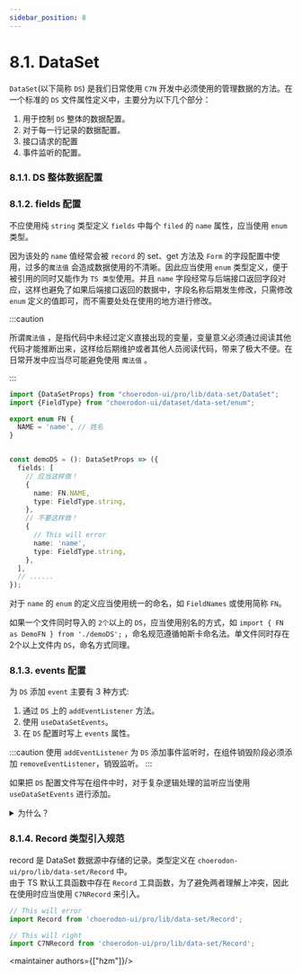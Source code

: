 ```yaml
---
sidebar_position: 8
---
```


# 8.1. DataSet

`DataSet`(以下简称 `DS`) 是我们日常使用 `C7N` 开发中必须使用的管理数据的方法。在一个标准的 `DS` 文件属性定义中，主要分为以下几个部分：

1. 用于控制 `DS` 整体的数据配置。
2. 对于每一行记录的数据配置。
3. 接口请求的配置
4. 事件监听的配置。

### 8.1.1. DS 整体数据配置

### 8.1.2. fields 配置

<intro type="should" />

不应使用纯 `string` 类型定义 `fields` 中每个 `filed` 的 `name` 属性，应当使用 `enum` 类型。

因为该处的 `name` 值经常会被 `record` 的 set、get 方法及 `Form` 的字段配置中使用，过多的`魔法值`
会造成数据使用的不清晰。因此应当使用 `enum` 类型定义，便于被引用的同时又能作为 `TS 类型`使用。并且 `name`
字段经常与后端接口返回字段对应，这样也避免了如果后端接口返回的数据中，字段名称后期发生修改，只需修改 `enum`
定义的值即可，而不需要处处在使用的地方进行修改。

:::caution

所谓`魔法值`
，是指代码中未经过定义直接出现的变量，变量意义必须通过阅读其他代码才能推断出来，这样给后期维护或者其他人员阅读代码，带来了极大不便。在日常开发中应当尽可能避免使用 `魔法值`
。

:::

```ts
import {DataSetProps} from "choerodon-ui/pro/lib/data-set/DataSet";
import {FieldType} from "choerodon-ui/dataset/data-set/enum";

export enum FN {
  NAME = 'name', // 姓名
}


const demoDS = (): DataSetProps => ({
  fields: [
    // 应当这样做！
    {
      name: FN.NAME,
      type: FieldType.string,
    },
    // 不要这样做！
    {
      // This will error
      name: 'name',
      type: FieldType.string,
    },
  ],
  // ......
});
```

对于 `name` 的 `enum` 的定义应当使用统一的命名，如 `FieldNames` 或使用简称 `FN`。

如果一个文件同时导入的 `2个`以上的 `DS`，应当使用别名的方式，如 `import { FN as DemoFN } from './demoDS';`
，命名规范遵循帕斯卡命名法。单文件同时存在 2个以上文件内 `DS`，命名方式同理。

### 8.1.3. events 配置

为 `DS` 添加 `event` 主要有 3 种方式:

1. 通过 `DS` 上的 `addEventListener` 方法。
2. 使用 `useDataSetEvents`。
3. 在 `DS` 配置时写上 `events` 属性。

:::caution
使用 `addEventListener` 为 `DS` 添加事件监听时，在组件销毁阶段必须添加 `removeEventListener`，销毁监听。
:::

<intro type="should" />

如果把 `DS` 配置文件写在组件中时，对于复杂逻辑处理的监听应当使用 `useDataSetEvents` 进行添加。

<details>
  <summary>为什么？</summary>
<div>

  生成一个 `DS` 实例必须使用 `useMemo` 以避免被重复创建，因此在创建时 `DS` 属性内部拿到的外部的值会存在闭包问题。使用 `useDataSetEvents` 去做监听则不存在该问题。

</div>
</details>

### 8.1.4. Record 类型引入规范
<intro type="should" />

record 是 DataSet 数据源中存储的记录。类型定义在 `choerodon-ui/pro/lib/data-set/Record` 中。  
由于 TS 默认工具函数中存在 `Record` 工具函数，为了避免两者理解上冲突，因此在使用时应当使用 `C7NRecord` 来引入。

```ts
// This will error
import Record from 'choerodon-ui/pro/lib/data-set/Record';

// This will right
import C7NRecord from 'choerodon-ui/pro/lib/data-set/Record';
```


<maintainer authors={["hzm"]}/>

<comment/>
